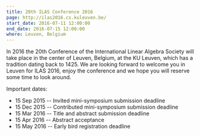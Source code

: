```yaml
---
title: 20th ILAS Conference 2016
page: http://ilas2016.cs.kuleuven.be/
start_date: 2016-07-11 12:00:00
end_date: 2016-07-15 12:00:00
where: Leuven, Belgium
---
```


In 2016 the 20th Conference of the International Linear Algebra Society will
take place in the center of Leuven, Belgium, at the KU Leuven, which has a
tradition dating back to 1425. We are looking forward to welcome you in Leuven
for ILAS 2016, enjoy the conference and we hope you will reserve some time to
look around.

Important dates:

 - 15 Sep 2015 -- Invited mini-symposium submission deadline
 - 15 Dec 2015 -- Contributed mini-symposium submission deadline
 - 15 Mar 2016 -- Title and abstract submission deadline
 - 15 Apr 2016 -- Abstract acceptance
 - 15 May 2016 -- Early bird registration deadline

